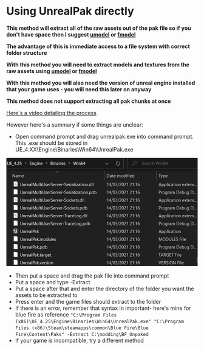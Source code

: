 # Using UnrealPak directly

**This method will extract all of the raw assets out of the pak file so if you don't have space then I suggest [umodel](UEViewer.md) or [fmodel](FModel.md)**

**The advantage of this is immediate access to a file system with correct folder structure**

**With this method you will need to extract models and textures from the raw assets using [umodel](UEViewer.md) or [fmodel](FModel.md)**

**With this method you will also need the version of unreal engine installed that your game uses - you will need this later on anyway**

**This method does not support extracting all pak chunks at once**

[Here's a video detailing the process](https://youtu.be/AElxgCRXF64)

However here's a summary if some things are unclear:
- Open command prompt and drag unrealpak.exe into command prompt. This .exe should be stored in UE_4.XX\Engine\Binaries\Win64\UnrealPak.exe

![](unrealpak.png)

- Then put a space and drag the pak file into command prompt
- Put a space and type -Extract
- Put a space after that and enter the directory of the folder you want the assets to be extracted to
- Press enter and the game files should extract to the folder
- If there is an error, remember that syntax in important- here's mine for blue fire as reference
`"C:\Program Files (x86)\UE_4.25\Engine\Binaries\Win64\UnrealPak.exe" "C:\Program Files (x86)\Steam\steamapps\common\Blue Fire\Blue Fire\Content\Paks" -Extract C:\modding\BF_Unpaked`
- If your game is incompatible, try a different method